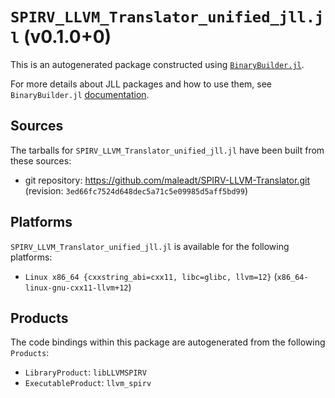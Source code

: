 # `SPIRV_LLVM_Translator_unified_jll.jl` (v0.1.0+0)

This is an autogenerated package constructed using [`BinaryBuilder.jl`](https://github.com/JuliaPackaging/BinaryBuilder.jl).

For more details about JLL packages and how to use them, see `BinaryBuilder.jl` [documentation](https://juliapackaging.github.io/BinaryBuilder.jl/dev/jll/).

## Sources

The tarballs for `SPIRV_LLVM_Translator_unified_jll.jl` have been built from these sources:

* git repository: https://github.com/maleadt/SPIRV-LLVM-Translator.git (revision: `3ed66fc7524d648dec5a71c5e09985d5aff5bd99`)

## Platforms

`SPIRV_LLVM_Translator_unified_jll.jl` is available for the following platforms:

* `Linux x86_64 {cxxstring_abi=cxx11, libc=glibc, llvm=12}` (`x86_64-linux-gnu-cxx11-llvm+12`)

## Products

The code bindings within this package are autogenerated from the following `Products`:

* `LibraryProduct`: `libLLVMSPIRV`
* `ExecutableProduct`: `llvm_spirv`
